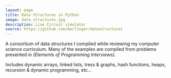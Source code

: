 ```yaml
---
layout: page
title: Data Structures in Python
image: data_structures.jpg
description: Live Circuit simulator
source: https://github.com/Aerlinger/datastructures
---
```


A consortium of data structures I compiled while reviewing my computer science curriculum. Many of the examples are compiled from problems presented in *(Elements of Programming Interviews)*.

Includes dynamic arrays, linked lists, tress & graphs, hash functions, heaps, recursion & dynamic programming, etc...